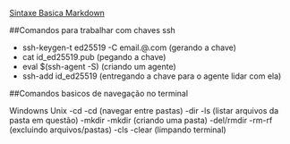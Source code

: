 [Sintaxe Basica Markdown](https://https://www.markdownguide.org/basic-syntax/)

##Comandos para trabalhar com chaves ssh

- ssh-keygen-t ed25519 -C email.@.com (gerando a chave)
- cat id_ed25519.pub (pegando a chave)
- eval $(ssh-agent -S) (criando um agente)
- ssh-add id_ed25519 (entregando a chave para o agente lidar com ela)


##Comandos basicos de navegação no terminal

Windowns        Unix
-cd             -cd (navegar entre pastas)
-dir            -ls (listar arquivos da pasta em questão)
-mkdir          -mkdir (criando uma pasta)
-del/rmdir      -rm-rf (excluindo arquivos/pastas)
-cls            -clear (limpando terminal)
